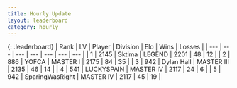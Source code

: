 ```yaml
---
title: Hourly Update
layout: leaderboard
category: hourly
---
```


{: .leaderboard}
| Rank | LV | Player | Division | Elo | Wins | Losses |
| --- | --- | --- | --- | --- | --- | --- |
| <span data-change="0">1</span> | 2145 | <span title="ID: 353063">Sktima</span> | LEGEND | <span data-change="0">2201</span> | <span data-change="0">48</span> | <span data-change="0">12</span> |
| <span data-change="0">2</span> | 886 | <span title="ID: 650820">YOFCA</span> | MASTER I | <span data-change="0">2175</span> | <span data-change="0">84</span> | <span data-change="0">35</span> |
| <span data-change="0">3</span> | 942 | <span title="ID: 174294">Dylan Hall</span> | MASTER III | <span data-change="0">2135</span> | <span data-change="0">46</span> | <span data-change="0">14</span> |
| <span data-change="1">4</span> | 541 | <span title="ID: 623829">LUCKYSPAIN</span> | MASTER IV | <span data-change="0">2117</span> | <span data-change="0">24</span> | <span data-change="0">6</span> |
| <span data-change="-1">5</span> | 942 | <span title="ID: 402846">SparingWasRight</span> | MASTER IV | <span data-change="-8">2117</span> | <span data-change="1">45</span> | <span data-change="1">19</span> |